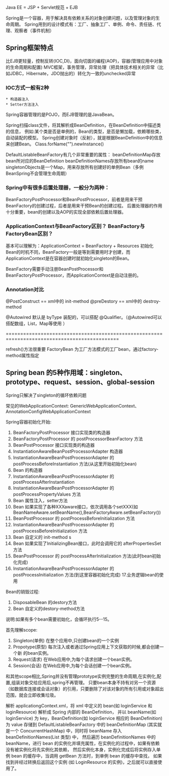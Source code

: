 
Java EE = JSP + Servlet规范 + EJB

Spring是一个容器，用于解决具有依赖关系的对象创建问题，以及管理对象的生命周期。
Spring用到的设计模式有：工厂、抽象工厂、单例、命令、责任链、代理、观察者（事件机制）

## Spring框架特点
比EJB更轻量，控制反转(IOC,DI)，面向切面的编程(AOP)，容器(管理应用中对象的生命周期和配置)
MVC框架，事务管理，异常处理（把具体技术相关的异常（比如JDBC，Hibernate，JDO抛出的）转化为一致的unchecked异常

### IOC方式一般有2种
    * 构造器注入
    * Setter方法注入
Spring容器管理的是POJO，而EJB管理的是JavaBean。

Spring扫描class文件，将其解析成BeanDefinition，在BeanDefinition中描述类的信息，
例如:某个类是否是单例的，Bean的类型，是否是懒加载，依赖哪些类，自动装配的模型。
Spring创建对象时（反射），就是根据BeanDefinition中的信息来创建Bean。 Class.forName("").newInstance()

DefaultListableBeanFactory有几个非常重要的属性：
beanDefinitionMap存放bean所对应的BeanDefinition
beanDefinitionNames存放所有bean的name
singletonObjects是一个Map，用来存放所有创建好的单例Bean（多例BeanSpring不会管理生命周期）

### Spring中有很多后置处理器，一般分为两种：
BeanFactoryPostProcessor和BeanPostProcessor，前者是用来干预BeanFactory的创建过程，后者是用来干预Bean的创建过程。
后置处理器的作用十分重要，bean的创建以及AOP的实现全部依赖后置处理器。

### ApplicationContext与BeanFactory区别？ BeanFactory与FactoryBean区别？
基本可以理解为：ApplicationContext = BeanFactory + Resources
初始化Bean的时机不同，BeanFactory一般是等到需要用时才创建，而ApplicationContext是在容器创建时就初始化singleton的Bean。

BeanFactory需要手动注册BeanPostProcessor和BeanFactoryPostProcessor，而ApplicationContext是自动注册的。

### Annotation对比
@PostConstruct  ==  xml中的 init-method
@preDestory  ==  xml中的 destroy-method

@Autowired 默认是 byType 装配的，可以搭配 @Qualifier。（@Autowired可以搭配数组，List，Map等使用                     ）


=============================================================================================

refresh()方法很重要
FactoryBean 为工厂方法模式的工厂bean，通过factory-method属性指定


    
## Spring bean 的5种作用域：singleton、prototype、request、session、global-session
Spring只解决了singleton的循环依赖问题

常见的WebApplicationContext: 
GenericWebApplicationContext、AnnotationConfigWebApplicationContext


Spring容器初始化开始:
1. BeanFactoryPostProcessor 接口实现类的构造器
2. BeanFactoryPostProcessor 的 postProcessorBeanFactory 方法
3. BeanPostProcessor 接口实现类的构造器
4. InstantiationAwareBeanPostProcessorAdapter 构造器
5. InstantiationAwareBeanPostProcessorAdapter 的 postProcessBeforeInstantiation 方法(从这里开始初始化bean)
6. Bean 的构造器
7. InstantiationAwareBeanPostProcessorAdapter 的 postProcessAfterInstantiation
8. InstantiationAwareBeanPostProcessorAdapter 的 postProcessPropertyValues 方法
9. Bean 属性注入，setter方法
10. Bean 如果实现了各种XXXaware接口，依次调用各个setXXX(如BeanNameAware.setBeanName(),BeanFactoryAware.setBeanFactory())
11. BeanPostProcessor 的 postProcessBeforeInitialization 方法
12. InstantiationAwareBeanPostProcessorAdapter 的 postProcessBeforeInitialization 方法
13. Bean 自定义的 init-method s
14. Bean 如果实现了InitializingBean接口，此时会调用它的 afterPropertiesSet 方法
15. BeanPostProcessor 的 postProcessAfterInitialization 方法(此时bean初始化完成)
16. InstantiationAwareBeanPostProcessorAdapter 的 postProcessInitialization 方法(到这里容器初始化完成)
17.业务逻辑bean的使用

Bean的销毁过程:
1. DisposableBean 的destory方法
2. Bean 自定义的destory-method方法

说明:如果有多个bean需要初始化，会循环执行5--15。



首先理解scope:
1. Singleton(单例) 在整个应用中,只创建bean的一个实例
2. Propotype(原型) 每次注入或者通过Spring应用上下文获取的时候,都会创建一个新
的bean实例。
3. Request(请求) 在Web应用中,为每个请求创建一个bean实例。
4. Session(会话) 在Web应用中,为每个会话创建一个bean实例。

和其他scope相比,Spring并没有管理prototype实例完整的生命周期,在实例化,配置,组装对象交给应用后,spring不再管理。
只要bean本身不持有对另一个资源（如数据库连接或会话对象）的引用，只要删除了对该对象的所有引用或对象超出范围，就会立即收集垃圾。
 
 
 解析 applicationgContext.xml，将 xml 中定义的 bean(如 loginService 和 loginResource) 解析成 Spring 内部的 BeanDefinition，
 并以 beanName(如 loginService) 为 key，BeanDefinition(如 loginService 相应的 BeanDefinition) 为 value 存储到 DefaultListableBeanFactory 
 中的 beanDefinitionMap (其实就是一个 ConcurrentHashMap) 中，同时将 beanName 存入 beanDefinitionNames(List 类型) 中，
 然后遍历 beanDefinitionNames 中的 beanName，进行 bean 的实例化并填充属性，在实例化的过程中，如果有依赖没有被实例化将先实例化其依赖，
 然后实例化本身，实例化完成后将实例存入单例 bean 的缓存中，当调用 getBean 方法时，到单例 bean 的缓存中查找，
 如果找到并经过转换后返回这个实例 (如 LoginResource 的实例)，之后就可以直接使用了。
